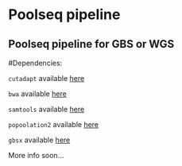 
# Poolseq pipeline

## Poolseq pipeline for GBS or WGS

#Dependencies:

`cutadapt` available [here](http://cutadapt.readthedocs.io/en/stable/guide.html)

`bwa` available [here](https://github.com/lh3/bwa)

`samtools` available [here](http://samtools.sourceforge.net/)

`popoolation2` available [here](https://sourceforge.net/p/popoolation2/wiki/Main/)

`gbsx` available [here](https://github.com/GenomicsCoreLeuven/GBSX)


More info soon...
